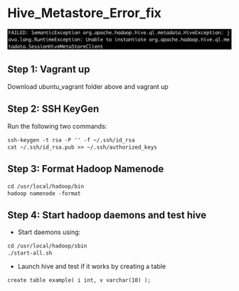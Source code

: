 # Hive_Metastore_Error_fix

![Error](error.png)

## Step 1: Vagrant up

Download ubuntu_vagrant folder above and vagrant up

## Step 2: SSH KeyGen 

Run the following two commands:

```
ssh-keygen -t rsa -P '' -f ~/.ssh/id_rsa
cat ~/.ssh/id_rsa.pub >> ~/.ssh/authorized_keys
```

## Step 3: Format Hadoop Namenode

```
cd /usr/local/hadoop/bin
hadoop namenode -format
```

## Step 4: Start hadoop daemons and test hive

- Start daemons using: 
```
cd /usr/local/hadoop/sbin
./start-all.sh
```
- Launch hive and test if it works by creating a table
```
create table example( i int, v varchar(10) );
```
